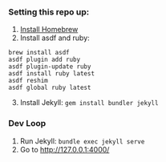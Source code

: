 ### Setting this repo up:
1. [Install Homebrew](https://brew.sh/)
2. Install asdf and ruby:
```
brew install asdf
asdf plugin add ruby
asdf plugin-update ruby
asdf install ruby latest
asdf reshim
asdf global ruby latest
```
3. Install Jekyll: `gem install bundler jekyll`

### Dev Loop
1. Run Jekyll:
`bundle exec jekyll serve`
2. Go to http://127.0.0.1:4000/